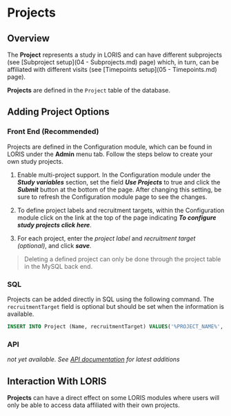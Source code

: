 # Projects

## Overview
The **Project** represents a study in LORIS and can have different subprojects (see [Subproject setup](04 - Subprojects.md) page) which, in turn, can be affiliated with different visits (see [Timepoints setup](05 - Timepoints.md) page).

**Projects** are defined in the `Project` table of the database.
         
## Adding Project Options

### Front End (Recommended)
Projects are defined in the Configuration module, which can be found in LORIS under the **Admin** menu tab. Follow the steps below to create your own study projects.

1. Enable multi-project support. In the Configuration module under the ***Study variables*** section, set the field ***Use Projects*** to true and click the ***Submit*** button at the bottom of the page.  After changing this setting, be sure to refresh the Configuration module page to see the changes.

2. To define project labels and recruitment targets, within the Configuration module click on the link at the top of the page indicating ***To configure study projects click here***.

3. For each project, enter the _project label_ and _recruitment target (optional)_, and click ***save***. 

> Deleting a defined project can only be done through the project table in the MySQL back end. 

### SQL
Projects can be added directly in SQL using the following command. The `recruitmentTarget` field is optional but should be set when the information is available.

```sql
INSERT INTO Project (Name, recruitmentTarget) VALUES('%PROJECT_NAME%', NULL);
```


### API
 _not yet available. See [API documentation](../../../API/) for latest additions_
 
## Interaction With LORIS
**Projects** can have a direct effect on some LORIS modules where users will only be able to access data affiliated with their own projects.
